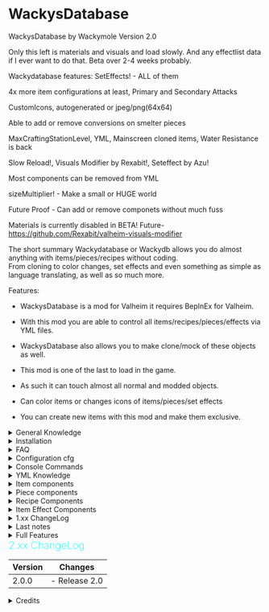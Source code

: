 # WackysDatabase
WackysDatabase by Wackymole
Version 2.0

<!--
1) switch to yaml instead of json - Done
2) make more OOP - Done
3) AutoGenerated Icons - Done blax
3a- Custom Icons through png/jpeg - only on client side for now - Done
4) modular on yml files. - Done
5) support color and material changes on armor now. - Rexabit Done can be incorporated or separate 
6) VFX, SFX, FX - GET IT ALL - Done
7) Set Effects. - Done 
8) load slowly, so no lag on reload - Done
10) cloned items show up on mainscreen, will need some sort of cache - Done
11) Add a ton more config options for everything - Done
12) Catch up with wackydb 1.0 commits - Done
13) Fix Converter - Done
-->

Only this left is materials and visuals and load slowly. And any effectlist data if I ever want to do that.
Beta over 2-4 weeks probably.


Wackydatabase features: SetEffects! - ALL of them

4x more item configurations at least, Primary and Secondary Attacks

CustomIcons, autogenerated or jpeg/png(64x64)

Able to add or remove conversions on smelter pieces

MaxCraftingStationLevel, YML, Mainscreen cloned items, Water Resistance is back

Slow Reload!, Visuals Modifier by Rexabit!, Seteffect by Azu!

Most components can be removed from YML

sizeMultiplier! - Make a small or HUGE world

Future Proof - Can add or remove componets without much fuss


Materials is currently disabled in BETA! Future- https://github.com/Rexabit/valheim-visuals-modifier



<!-- <img src="https://wackymole.com/hosts/lightblue%20Sword.webp" width="248"/> <img src="https://wackymole.com/hosts/1825-1648309710-715635595.png" width="230"/> <img src="https://wackymole.com/hosts/orangeish%20bow.jpg" width="215"/> -->

The short summary Wackydatabase or Wackydb allows you do almost anything with items/pieces/recipes without coding. </br>
From cloning to color changes, set effects and even something as simple as language translating, as well as so much more. <br />


Features:
- WackysDatabase is a mod for Valheim it requires BepInEx for Valheim.
- With this mod you are able to control all items/recipes/pieces/effects via YML files.
- WackysDatabase also allows you to make clone/mock of these objects as well. 
- This mod is one of the last to load in the game. 
- As such it can touch almost all normal and modded objects.
- Can color items or changes icons of items/pieces/set effects

- You can create new items with this mod and make them exclusive. 


<details><summary> General Knowledge </summary>

    There are three (4) Objects that WackyDB touches. Items, Recipes, Pieces, Item Effects

    Items are things in your inventory, you can pickup and maybe equip them. 

    Recipes are used to construct items, CraftingStations can be workbench, forge, or hand crafted (craftingStation": "")

    Pieces are what you use in your hammer and hoe to construct or plant. (Piecehammers)

    Item Effects - Can be set Effects or Indiviudal effects - IE burning or frost, or an armor set effect

</details> 

<details><summary> Installation</summary>

Download and extract the latest version of WackysDatabase into the BepInEx plugin folder (usually Valheim/BepInEx/plugins )

Now run Valheim and join a world. After that go to Valheim/BepInEx/config/. There should be a folder called wackysDatabase,</br>
inside of that folder are currently three folders /Items/  /Recipes/ and /Pieces/

Put the mod on the Server to force Server Sync. The YML files only have to be on the Server. No need to share the YML. 

For Multiplayer, the mod has been locked down to prevent easy cheating, but I recommend https://valheim.thunderstore.io/package/Azumatt/AzuAntiCheat/ and https://valheim.thunderstore.io/package/Smoothbrain/ServerCharacters/ as well.


</details> 

<details><summary> FAQ</summary>


</details> 


<details><summary> Configuration cfg</summary>

## Configuration file BepInEx/config/WackyMole.WackysDatabase.cfg

The configs and their defaults are:

Force Server Config = true // forces server sync 

Enable this mod = true

IsDebug = true // tells you what is being loaded/ other basic actions

StringisDebug = false  // debugs your strings.. extra logs

IsAutoReload = false // auto reloads instead of wackydb_reload

NexusModID = 1825 // doesn't do much

DedServer load Memory = false // Dedicated Server will load objects into the game like a client would.

ExtraSecurity on Servers = true // - You cannot load into singleplayer and then load into Multiplayer. -.0.0.1 Error

FileWatcher for YMLs = true // wackydb_reloads on any changes to the wackydatabase folder on the server

</details>

<details><summary> Console Commands</summary>


- You will need to reference https://valheim-modding.github.io/Jotunn/data/objects/item-list.html for Prefab names. Thank you JVL team
- While in game press F5 to open the game console then type help for more informations. To enable console for valheim - launch options add "-console"

wackydb_reload  - Primary way to reload all the YML files in wackysDatabase folder.  </br> Can now be done remotely by an admin client

wackydb_reload_fast - No slow reload - will stutter the game

wackydb_save_recipe [ItemName] - saves a Recipe YML in wackysDatabase Recipe Folder

wackydb_save_piece [ItemName] - saves a Piece YML in wackysDatabase Piece Folder

wackydb_save_item [ItemName] - saves a Item YML in wackysDatabase Item Folder

wackydb_all_items - saves all items in game into wackyDatabase-BulkYML

wackydb_all_recipes - saves all recipes in game in wackyDatabase-BulkYML

wackydb_all_pieces [Hammer] [Optionally: Category] - Use 'Hammer' for default, should work with other modded hammers. </br>
You can optionally set what category to only get like 'Misc' </br>
- wackydb_all_pieces Hammer Misc

wackydb_se_all - Gets almost all SE_Effects in game, will get modded Effects (be careful) - Will save all into the Effects folder

wackydb_se [effectname] - get a singular effect, will save in Effect folder.

wackydb_help -- commands

wackydb_clone  [recipe/item/piece] [Prefab to clone] [Unique name for the clone]  - clone an object and change it differently than a base game object. 

- For Example: wackydb_clone item SwordIron WackySword

<details><summary>optional 4th parameter</summary>
--There is a optional 4th parameter for clone RECIPES ONLY [original item prefab to use for recipe](Optional 4th parameter for a cloned item's recipes ONLY)
--For example you can already have item WackySword loaded in game, but now want a recipe. WackySword Uses SwordIron  - wackydb_clone recipe WackySword RWackySword SwordIron - otherwise manually edit
</details>

wackydb_clone_recipeitem [Prefab to clone] [clone name](clones item and recipe at same time)( Recipe name will be Rname) - instead of cloning an item and then recipe, do both at once. Saves you the trouble of manually editing recipe name and prefab.

wackydb_vfx - saves a vfx.txt file with all vfx effects of base game

wackydb_sfx - saves a sfx.txt file with all sfx effects of base game

wackydb_fx - saves a FX.txt file with all FX effects of base game

wackydb_material - saves a Materials.txt file in wackysDatabase for the different types of materials in the base game.

</details>

<details><summary> YML Knowledge</summary>

YML is easier to edit and change without getting confused on the syntac. 

You can use https://www.yamllint.com/ to validate any yml code

Almost every componet of items/pieces/recipes/effects can be deleted.

Some components are multilined where you can actually add your own stuff the ymls.

</details>

<details><summary> Item components</summary>


## Item Options:

![Glowing Red BronzeSword ](https://wackymole.com/hosts/redsword.png)

Hang on to your butts, items got an overhaul.  ONLY 2 components are required for ITEMS, 3 if it is a clone

name: item name in database, has to be unique (REQUIRED)

m_weight: weight of item (REQUIRED)

m_name: in game name

m_description: in game description

clonePrefabName: name of the item you want to clone (REQUIRED if clone)

cloneMaterial: You can change the material(colorish) of a cloned object.</br>
Images on nexus https://www.nexusmods.com/valheim/mods/1825 of the various changes you can make. </br>
Use wackydb_material to view a list of materials. Probably up to a 1/3 don't work or make the object invisible.

customIcon: You can set a custom icon for this item, use a PNG or Jpeg 64 x 64 px. Icon needs to be in the Icon folder ( doesn't server sync)

sizeMultiplier: Is a float, you can go from .01 to 1000.5 if you want. Have fun!

scale_weight_by_quality: scales weight by quality or something

## Attacks, Primary and Secondary
Most weapons have two attacks, you can control each independantly now. </br>
Primary_Attack and Secondary_Attack</br>
 Each one has 30+ things you can change, you can delete the whole section if you don't want to change anything.

 <details><summary>Attack Components</summary>

  Probably have to move to wackymole.com due to character count 32,000 - but github has no restriction so post away 


  AEffects - VFX,SFX, FX currently in view only mode for only Hit_Effects, </br> There is 
  Hit_Terrain_Effects, Start_Effect, Hold_Start_Effects, Trigger_Effect,Trail_Effect,Burst_Effect availble for both Primary and Secondary if people show interest.
 </details>

 Damage: dmg</br>
 DamagePerLevel: how much extra dmg you get for upgrading item</br> // add brs at end, once done editing

 Armor: armor doesn't do much on non clothing items
 ArmorPerLevel:

 m_foodHealth: health gained from food
 m_foodStamina: stamina gained from food
 m_foodRegen: regen from food tick
 m_foodBurnTime: how long it lasts
 m_FoodEitr: Eitr you get from food

 m_movementModifier: equip movement mod, can be neg
 m_EitrRegen: equip eitr regen, extra special stuff

 SE_Equip - EffectName: If you want an Item to have an Effect by itself, put the effect name here
 SE_SET_Equip: - Set Effect - All this Should be the same accorss all items that have this set
 SetName: What you call this Set
 Size: how many items share this set
 EffectName: What effect does this give when all items are equipped.

 m_blockPower
 m_blockPowerPerLevel
 m_timedBlockBonus: Perfect Parry
 m_deflectionForce
 m_deflectionForcePerLevel

 m_maxStackSize: how many can you stack in 1 slot
 m_canBeReparied: 
 m_destroyBroken: like tourch
 m_dodgeable: 
 m_questItem: doesn't really do anything now
 m_teleportable: tele or not
 m_knockback:
 m_useDurability: Durability goes down
 m_useDurabilityDrain: drain on use
 m_durabilityDrain: on equip?
 m_maxDurability: actual dura
 m_durabilityPerLevel:
 m_equipDuration: how long to equip item
 m_skillType: what skill this item belongs to
 m_animationState: 
 m_toolTier: what can it break?
 m_maxQuality: how much can you upgrade it
 m_value: if value is >0. Then the object becomes salable at Trader. </br>
 The Object Description gets a yellow Valuable notice. Just like base game you don't know what object you are selling to Trader.

damageModifiers: - 
Damage modifiers etc

The first value is the damage type, the second value is the resistance level.</br>
Blunt Slash Pierce Chop Pickaxe Physical Fire Frost Lightning Elemental Poison Spirit Water 
 
    Normal - no change
    Resistant - increases Wet status countdown speed by 100%
    Weak - decreases Wet status countdown speed by 1/3
    Immune - prevents Wet status effect
    Ignore - prevents Wet status effect
    VeryResistant - prevent wet status effect application except when swimming, increases Wet status countdown speed by 100%
    VeryWeak - decreases Wet status countdown speed by 2/3


GEffects Like Attack Effects above, only showing VFX, SFX and FX effects for Hit_Effects, </br>
Hit_Terrain_Effects, Start_Effect, Hold_Start_Effects, Trigger_Effect, Trail_Effect
</br> If there is interest I will allow users to change/remove/add them.

</details>

<details><summary> Piece components</summary>

<img src="https://wackymole.com/hosts/red%20walls.png" width="450"/>

Most of these components can be deleted if you don't need them

name: Database name, must be unique per hammer (Required)

piecehammer: hammer that the piece is located in - Default Hammer (Required)

m_name: in game name

sizeMultiplier: Probably the coolest feature, make a whole world of giant pieces or very small pieces. Float any number range .05 to 100000

m_description: in game:

customIcon: You can set a custom icon for this piece, use a PNG or Jpeg 64 x 64 px. Icon needs to be in the Icon folder ( doesn't server sync)

clonePrefabName: name of the piece you would like to clone (Required if clone)

material:

damagedMaterial: material change of damaged (50% piece)

craftingStation: What craftingstation needs to be near you to build the piece. Default: $piece_workbench

piecehammerCategory: You can change this, but things will be wonky if you add or remove any mods (maybe in future will fix)

minStationLevel: Min crafting station for construction, you could require a lvl 4 forge for example for Portals

amount: Probably best if you don't change this

disabled: disable this piece for everyone, (Can't build new ones)

adminonly: enable this piece only for admins, automically disables for everyone else, 

comfort:
    confort: amount
    ComfortGroup: like a category
    comfortObject:


groundPiece: idk
ground: idk
waterPiece: idk
noInWater: cannot be place in water
notOnFloor: not inside on wood floor
onlyinTeleportArea: not sure how big a teleport area is, I think those rock formations are teleport zone, could be fun for an advanced Portal
allowedInDungeons: use wisely
canBeRemoved: Infinity Hammer go burrr
wearNTearData:
    health: 0 or very high health makes stuff invincible due to rounding
    noRoofWear- no weather wear for roof stuff
    noSupportWear- idk
    supports:
    triggerPrivateArea- can't attack this thing inside bubble

craftingStationData:
    CraftingStationName: too risky to touch, removed
    cStationCustomIcon: You can set a custom icon for this piece, use a PNG or Jpeg 64 x 64 px. Icon needs to be in the Icon folder ( doesn't server sync)
    discoveryRange: range that you discovery the piece for the first time
    buildRange: how far build radius goes
    craftRequiresRoof:
    craftRequiresFire: cooking stations,
    showBasicRecipes: idk
    useDistance: how far away you can be while interacting
    useAnimation:

cSExtensionData: pieces that upgrade craftstations levels
    MainCraftingStationName: Should be craftingstation name
    maxStationDistance:
    continousConnection: animation of dots
    stack: idk

smelterData:
    smelterName:
    addOreTooltip: 
    emptyOreTooltip:
    fuelItem: You can change the fuel used to power your furance or whatever
    maxOre: capacity of ore
    maxFuel: capacity of fuel
    fuelPerProduct: how much fuel per product
    secPerProduct: seconds it takes
    spawnStack: Spawn stack on completion
    requiresRoof: 
    addOreAnimationLength:
    smelterConversion: You can edit/delete or add conversions here, which in my opionion is realllly cool


build: requirements to build: Item:amount:amountPerLevel:refundable,


Put this somewhere
cloneMaterial: You can change the material(colorish) of any (1.2.4) object. Images on nexus https://www.nexusmods.com/valheim/mods/1825 of the various changes you can make. 
- Use wackydb_material to view a list of materials. Probably up to a 1/3 don't work or make the object invisible. "material1,material2" (full,half health)(no spaces)
- Otherwise "material1", one material results in material being pasted for both full health and half-health. "same_mat" or "no_wear" sets pieces to have no wear material. 
- Should work for any piece at full health, some pieces change textures and models at 3/4 and 1/2 health, this won't stop them from changing. Maybe in future.

</details>

<details><summary> Recipe Components</summary>


<img src="https://wackymole.com/hosts/red%20forge.webp" width="700"/>

name: (Required must be Unique)

clonePrefabName: (Required if clone)

craftingStation: "" is hand crafted

minStationLevel: minstation required

maxStationLevelCap: Caps the station level to stop it from going outside possiblity: not working

repairStation: Where you can repair piece, people should be careful with this one

amount: obvious

disabled: disables recipe for everyone

reqs: (Required) requirements to build: Item:amount:amountPerLevel:refundable,

    Arrows x50 will be put above Arrow x20


</details>

<details><summary> Item Effect Components</summary>



</details>


<details><summary> 1.xx ChangeLog</summary>
        
        Version 1.4.2
            Had to disable Piece snapshot because of hovering pieces stacking up on each other, hopefully someone fixes it someday.
            You might have to destroy the existing pieces at (0,0) with infinity hammer quite a lot depending on reloads and players joining.    
        Version 1.4.1
            Some items don't like snapshot icons - Added extra checks and only items with material changes get new icons
        Version 1.4.0
            Added DedServer load Memory config to allow people to see if loading Wackydb on DedServer helps or hinders. 
            extraSecurity - Allows people who don't want the extra cheat protection to disable it and not get 0.0.1 Error
            Big News! Added auto Icon Generation to cloned Items, and all Pieces with custom material(pieces angles are a little wonky or wacky if you will) - Thx Blaxx for code
        Version 1.3.6
            Added m_attackHealthPercentage and m_secAttackHealthPercentage- Warning any Items that uses this Must be recreated. s
            Otherwise default will go to 0. These items include the staffs that use a percentage of player health to power. 
        Version 1.3.5
            I have decided to add more parameters to Json file, so please do not use older version of Wackydb after upgrading. Wackydb 2.0 is not coming soon
            Existing Jsons are fine to use, you can regenerate them to get new values. 
            Added m_EitrCost, m_secEitrCost - These are attack costs for primary and secondary weapon attacks, no Eitr, no swing. 
            m_FoodEitr - Food Eitr amount, m_EitrRegen- Modifier to Eitr Regen - Very powerful on clothes, weapons, added more warnings. 
            Seperated out m_attackStamina and secondary m_attackStamina
        Version 1.3.2
            Mistlands Update: Removed extra Wet effect/restance since Mistlands adds its own. 
            Removed FoodColor, as it was removed from game and didn't really do anything.
        Version 1.3.0
            Hopefully fixed Co-Op hosting bug again..
        Version 1.2.9
            Updated ServerSync for 211.11
        Version 1.2.8
            Hopefully fixed issue with Co-op hosting. Added 0.0.1 Custom message back. 
        Version 1.2.7
            Updated ServerSync for crossplay - Custom Message for Ver 0.0.1 is not displayed. No Singleplayer before multiplayer without restart.
            Known issue of TrophyDraugr is not able to be set (targets TrophyDraugrFem) use Fem or clone TrophyDraugr. 
            Destroyer is spelled with "troy", also now a loginfo instead of warning
        Version 1.2.5
            Moved wackysDatabase to Config instead of Plugins folder to stop r2mod from deleting folder on updates.
            Warning 1.2.4 and Lower will delete wackysDatabase folder in Plugins on Update, please backup.
        Version 1.2.4 
            Expanded Recipe Compatibility to Recipe_ ( Modification only, no cloning),  Can now change any material's type,
            category, craftingstation instead of just clones. Cannot change piecehammer of non clones. You can now set the piece's 
            material at 50% health. If you only set 1 it sets to both "full health" and "half health" otherwise,
            "material1, material2" (full, half health). "same_mat" or "no_wear" sets pieces to have no wear material. 
            Updated ServerSync and PieceManager
        Version 1.1.9
            Bug Fixes. Cleaned up Logs
        Version 1.1.8
            Fixed two main bugs,
            Properly unloading cloned assets on logout.
            Made it so some errors are caught better.
            Incorporated Water Resistance as done by aedenthorn.
        Version 1.1.5
            Cleaned up the code a lot. Fixed Pieces from getting null values from Server.
            Fixed the piece disable/admin for custom pieces.
            Made it so you can clone stone_floor (4x4 stone prefab) - editing it probably won't make it add to Hammer
            Added special case list for objects that have multiple Gameobjects. (Bow, SpearBronze)
        Version 1.10
            All About Pieces with this Update!
            Adds ability to clone an existing CraftingStation piece and make it a new CraftingStation 
                - The CraftingStation name is "name", add recipes to it with this name.
            Fixed other mods custom pieces. You should be able access and even clone other mods pieces now.
            Added piecehammerCategory so you can change the category where piece appears on the hammer. 
                - Mods might use numbers instead of words though.
            Added m_knockback Added m_backstabbonus Made m_attackStamina set both Primary and Secondary attacks.
        Version 1.05
            Mod Release


</details>

<details><summary> Last notes</summary>

## Last notes:

This mod should load last. It needs to so it can touch all other mods. 

> You can make changes to that OP bow and make it more realistic on damage or build requirements. Or even set a build piece to adminonly.

> clone the Item and change the material to make it a more appealing color. 

Submit pull requests to https://github.com/Wacky-Mole/WackysDatabase . The primary purpose of this mod is to edit objects, not to create clones/mocks. 


(Note!: If you want the game to have default values, close the game and delete the wackysDatabase folder).

</details>


<details><summary>Full Features</summary>

Planned features
- [x] Able to modify item data.
- [x] Able to modify recipes.
- [x] Able to modify pieces.
- [x] Able to modify materials on clones
- [x] Custom items/pieces
- [x] Custom recipes
- [x] Able to modify Set effects 
- [x] Cloned Items show up on MainScreen
- [x] Adjust attack values of items
- [x] Able to add or remove conversions on smelter pieces
- [x] Able to change the size of anything
Wackymole

</details>

<summary><b><span style="color:aqua;font-weight:200;font-size:20px">2.xx ChangeLog</span></b></summary>

| Version | Changes                                                                                                                                                                                                                                                                                                                                |
|----------|---------------------------------------------------------------------------------------------------------------------------------------------------------------------------------------------------------------------------------------------------------------------------------------------------------------------------------------|
| 2.0.0 | - Release 2.0 <br/>




<details><summary>Credits</summary>

Credits:
aedenthorn and all of his Many Mods! https://github.com/aedenthorn/ValheimMods </br>
Thank you AzumattDev for the template. It is very good https://github.com/AzumattDev/ItemManagerModTemplate </br>
Thanks to the Odin Discord server, for being active and good for the valheim community.</br>
CustomArmor code from https://github.com/aedenthorn/ValheimMods/blob/master/CustomArmorStats/BepInExPlugin.cs </br>
Thank you to Azumatt and Aedenthorn and the JVL team. </br>
A Huge thank you to Rexabit and his Visual Modifier https://github.com/Rexabit/valheim-visuals-modifier
Azumatt for Status Editor contributions. 
Do whatever you want with this mod.</br>
</details>